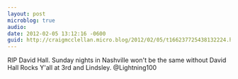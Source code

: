 ```yaml
---
layout: post
microblog: true
audio: 
date: 2012-02-05 13:12:16 -0600
guid: http://craigmcclellan.micro.blog/2012/02/05/t166237725438132224.html
---
```

RIP David Hall. Sunday nights in Nashville won't be the same without David Hall Rocks Y'all at 3rd and Lindsley. @Lightning100
